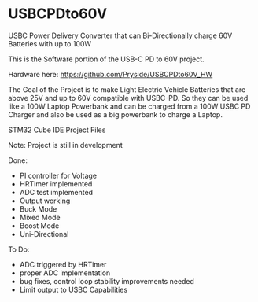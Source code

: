 # USBCPDto60V
USBC Power Delivery Converter that can Bi-Directionally charge 60V Batteries with up to 100W

This is the Software portion of the USB-C PD to 60V project.

Hardware here: https://github.com/Pryside/USBCPDto60V_HW

The Goal of the Project is to make Light Electric Vehicle Batteries that are above 25V and up to 60V compatible with USBC-PD. So they can be used like a 100W Laptop Powerbank and can be charged from a 100W USBC PD Charger and also be used as a big powerbank to charge a Laptop.

STM32 Cube IDE Project Files

Note: Project is still in development

Done:
- PI controller for Voltage
- HRTimer implemented
- ADC test implemented
- Output working
- Buck Mode
- Mixed Mode
- Boost Mode
- Uni-Directional

To Do:
- ADC triggered by HRTimer
- proper ADC implementation
- bug fixes, control loop stability improvements needed
- Limit output to USBC Capabilities
